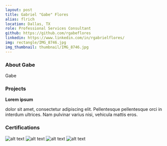 ```yaml
---
layout: post
title: Gabriel "Gabe" Flores
alias: flrich
location: Dallas, TX
role: Professional Services Consultant
github: https://github.com/rgabeflores
linkedin: https://www.linkedin.com/in/rgabrielflores/
img: rectangle/IMG_8746.jpg
img_thumbnail: thumbnail/IMG_8746.jpg
---
```

### About Gabe
Gabe 

### Projects
**Lorem ipsum**

 dolor sit amet, consectetur adipiscing elit. Pellentesque pellentesque orci in interdum ultrices. Nam pulvinar varius nisi, vehicula mattis eros. 


### Certifications
![alt text](https://d1.awsstatic.com/training-and-certification/Certification%20Badges/AWS-Certified_Cloud-Practitioner_512x512.bc006f14f986fa4f3ca238b0b62be458ce1fb5ce.png "AWS Cloud Practictioner")
![alt text](https://d1.awsstatic.com/training-and-certification/Certification%20Badges/AWS-Certified_Solutions-Architect_Associate_512x512.d82aee07920970350c427c8d0542bc239180a486.png "AWS Solutions Architect Associate")
![alt text](https://d1.awsstatic.com/training-and-certification/Certification%20Badges/AWS-Certified_Sysops-Administrator_Associate_512x512.7ee4f9e7f4046349a3bfe27dcb1a54a340e04623.png "AWS SysOps Administrator Associate")
![alt text](https://d1.awsstatic.com/training-and-certification/Certification%20Badges/AWS-Certified_Developer_Associate_512x512.6d5f0ad35de66966c96f8e408e4fd919c1a2d753.png "AWS Developer Associate")


